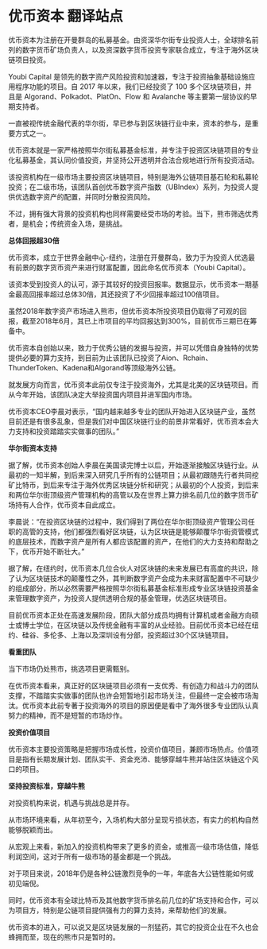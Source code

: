 # 

# 优币资本 翻译站点

优币资本为注册在开曼群岛的私募基金。由资深华尔街专业投资人士，全球排名前列的数字货币矿场负责人，以及资深数字货币投资专家联合成立，专注于海外区块链项目投资。

Youbi Capital 是领先的数字资产风险投资和加速器，专注于投资抽象基础设施应用程序功能的项目。自 2017 年以来，我们已经投资了 100 多个区块链项目，并且是 Algorand、Polkadot、PlatOn、Flow 和 Avalanche 等主要第一层协议的早期支持者。

一直被视传统金融代表的华尔街，早已参与到区块链行业中来，资本的参与，是重要方式之一。

优币资本就是一家严格按照华尔街私募基金标准，并专注于投资区块链项目的专业化私募基金，其认同价值投资，并坚持公开透明并合法合规地进行所有投资活动。

该投资机构在一级市场主要投资区块链项目，特别是海外公链项目基石轮和私募轮投资；在二级市场，该团队首创优币数字资产指数（UBIndex）系列，为投资人提供优选数字资产的配置，并同时分散投资风险。

不过，拥有强大背景的投资机构也同样需要经受市场的考验。当下，熊市筛选优秀者，是机会；传统资金入场，是挑战。

**总体回报超30倍**

优币资本，成立于世界金融中心-纽约，注册在开曼群岛，致力于为投资人优选最有前景的数字货币资产来进行财富配置，因此命名优币资本（Youbi Capital）。

该资本受到投资人的认可，源于其较好的投资回报率。数据显示，优币资本一期基金最高回报率超过总体30倍，其还投资了不少回报率超过100倍项目。

虽然2018年数字资产市场进入熊市，但优币资本所投资项目仍取得了可观的回报，截至2018年6月，其已上市项目的平均回报达到300%，目前优币三期已在筹备中。

优币资本自创始以来，致力于优秀公链的发掘与投资，并可以凭借自身独特的优势提供必要的算力支持，到目前为止该团队已投资了Aion、Rchain、ThunderToken、Kadena和Algorand等顶级海外公链。

就发展方向而言，优币资本此前仅专注于投资海外，尤其是北美的区块链项目。而从今年开始，该团队决定大举投资国内项目并进军国内市场。

优币资本CEO李晨对表示，“国内越来越多专业的团队开始进入区块链产业，虽然目前还是有很多乱象，但是我们对中国区块链行业的前景非常看好，优币资本会大力支持和投资踏踏实实做事的团队。”

**华尔街资本支持**

据了解，优币资本创始人李晨在美国读完博士以后，开始逐渐接触区块链行业。从最初的一知半解，到后来深入研究几乎所有的公链项目；从最初跟随先行者共同挖矿比特币，到后来专注于海外优秀区块链分析和研究；从最初的个人投资，到后来和两位华尔街顶级资产管理机构的高管以及在世界上算力排名前几位的数字货币矿场持有人合作，优币资本自此成立。

李晨说：“在投资区块链的过程中，我们得到了两位在华尔街顶级资产管理公司任职的高管的支持，他们都强烈看好区块链，认为区块链是能够颠覆华尔街资管模式的底层技术，而数字资产是所有人都应该配置的资产，在他们的大力支持和帮助之下，优币开始不断壮大。”

据了解，在纽约时，优币资本几位合伙人对区块链的未来发展已有高度的共识，除了认为区块链技术的颠覆性之外，其判断数字资产会成为未来财富配置中不可缺少的组成部分，所以必然需要严格按照华尔街私募基金标准形成专业区块链投资基金来管理数字资产，为投资人提供透明合规的基金管理，优选区块链项目。

目前优币资本正处在高速发展阶段，团队大部分成员均拥有计算机或者金融方向硕士或博士学位，在区块链以及传统金融有丰富的从业经验。目前优币资本已经在纽约、硅谷、多伦多、上海以及深圳设有分部，投资超过30个区块链项目。

**看重团队**

当下市场仍处熊市，挑选项目更需甄别。

在优币资本看来，真正好的区块链项目必须有一支优秀、有创造力和战斗力的团队支撑，不踏踏实实做事的团队也许会短暂地引起市场关注，但最终一定会被市场淘汰。优币资本此前专著于投资海外的项目的原因便是看中了海外很多专业团队认真努力的精神，而不是短暂的市场炒作。

**投资价值项目**

优币资本主要投资策略是把握市场成长性，投资价值项目，兼顾市场热点。价值项目是指有长期发展计划、团队实干、资金充沛、能够穿越牛熊并站住区块链这个风口的项目。

**坚持投资标准，穿越牛熊**

对投资机构来说，机遇与挑战总是并存。

从市场环境来看，从年初至今，入场机构大部分呈现亏损状态，有实力的机构自然能够脱颖而出。

从宏观上来看，新加入的投资机构带来了更多的资金，或推高一级市场估值，降低利润空间，这对于所有一级市场的基金都是一个挑战。

对于项目来说，2018年仍是各种公链激烈竞争的一年，年底各大公链性能如何或初见端倪。

同时，优币资本有全球比特币及其他数字货币排名前几位的矿场支持和合作，可以为项目方，特别是公链项目提供强有力的算力支持，来帮助他们的发展。

优币资本的进入，可以说又是区块链发展的一剂猛药，其它的投资企业在不久也会蜂拥而至，现在的熊市只是暂时的。

